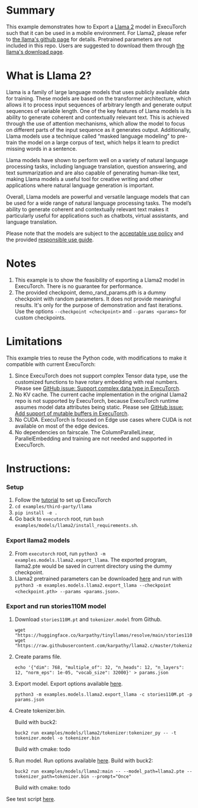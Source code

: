 # Summary
This example demonstrates how to Export a [Llama 2](https://ai.meta.com/llama/) model in ExecuTorch such that it can be used in a mobile environment.
For Llama2, please refer to [the llama's github page](https://github.com/facebookresearch/llama) for details.
Pretrained parameters are not included in this repo. Users are suggested to download them through [the llama's download page](https://ai.meta.com/resources/models-and-libraries/llama-downloads/).

# What is Llama 2?
Llama is a family of large language models that uses publicly available data for training. These models are based on the transformer architecture, which allows it to process input sequences of arbitrary length and generate output sequences of variable length. One of the key features of Llama models is its ability to generate coherent and contextually relevant text. This is achieved through the use of attention mechanisms, which allow the model to focus on different parts of the input sequence as it generates output. Additionally, Llama models use a technique called “masked language modeling” to pre-train the model on a large corpus of text, which helps it learn to predict missing words in a sentence.

Llama models have shown to perform well on a variety of natural language processing tasks, including language translation, question answering, and text summarization and are also capable of generating human-like text, making Llama models a useful tool for creative writing and other applications where natural language generation is important.

Overall, Llama models are powerful and versatile language models that can be used for a wide range of natural language processing tasks. The model’s ability to generate coherent and contextually relevant text makes it particularly useful for applications such as chatbots, virtual assistants, and language translation.

Please note that the models are subject to the [acceptable use policy](https://github.com/facebookresearch/llama/blob/main/USE_POLICY.md) and the provided [responsible use guide](https://ai.meta.com/static-resource/responsible-use-guide/).

# Notes
1. This example is to show the feasibility of exporting a Llama2 model in ExecuTorch. There is no guarantee for performance.
2. The provided checkpoint, demo_rand_params.pth is a dummy checkpoint with random parameters. It does not provide meaningful results. It's only for the purpose of demonstration and fast iterations.  Use the options `--checkpoint <checkpoint>` and `--params <params>` for custom checkpoints.


# Limitations
This example tries to reuse the Python code, with modifications to make it compatible with current ExecuTorch:
1. Since ExecuTorch does not support complex Tensor data type, use the customized functions to have rotary embedding with real numbers. Please see [GitHub issue: Support complex data type in ExecuTorch](https://github.com/pytorch/executorch/issues/886).
2. No KV cache. The current cache implementation in the original Llama2 repo is not supported by ExecuTorch, because ExecuTorch runtime assumes model data attributes being static. Please see [GitHub issue: Add support of mutable buffers in ExecuTorch](https://github.com/pytorch/executorch/issues/897).
3. No CUDA. ExecuTorch is focused on Edge use cases where CUDA is not available on most of the edge devices.
4. No dependencies on fairscale. The ColumnParallelLinear, ParallelEmbedding and training are not needed and supported in ExecuTorch.


# Instructions:
### Setup
1. Follow the [tutorial](https://pytorch.org/executorch/stable/getting-started-setup) to set up ExecuTorch
2. `cd examples/third-party/llama`
3. `pip install -e .`
4. Go back to `executorch` root, run `bash examples/models/llama2/install_requirements.sh`.

### Export llama2 models
2. From `executorch` root, run `python3 -m examples.models.llama2.export_llama`. The exported program, llama2.pte would be saved in current directory using the dummy checkpoint.
3. Llama2 pretrained parameters can be downloaded [here](https://ai.meta.com/resources/models-and-libraries/llama-downloads/) and run with `python3 -m examples.models.llama2.export_llama --checkpoint <checkpoint.pth> --params <params.json>`.

### Export and run stories110M model

1. Download `stories110M.pt` and `tokenizer.model` from Github.
    ```
    wget "https://huggingface.co/karpathy/tinyllamas/resolve/main/stories110M.pt"
    wget "https://raw.githubusercontent.com/karpathy/llama2.c/master/tokenizer.model"
    ```
2. Create params file.
    ```
    echo '{"dim": 768, "multiple_of": 32, "n_heads": 12, "n_layers": 12, "norm_eps": 1e-05, "vocab_size": 32000}' > params.json
    ```
3. Export model. Export options available [here](https://github.com/pytorch/executorch/blob/main/examples/models/llama2/export_llama_lib.py#L161).
    ```
    python3 -m examples.models.llama2.export_llama -c stories110M.pt -p params.json
    ```
4. Create tokenizer.bin.

    Build with buck2:
    ```
    buck2 run examples/models/llama2/tokenizer:tokenizer_py -- -t tokenizer.model -o tokenizer.bin
    ```
    Build with cmake: todo

5. Run model. Run options available [here](https://github.com/pytorch/executorch/blob/main/examples/models/llama2/main.cpp#L13).
    Build with buck2:
    ```
    buck2 run examples/models/llama2:main -- --model_path=llama2.pte --tokenizer_path=tokenizer.bin --prompt="Once"
    ```
    Build with cmake: todo

See test script [here](https://github.com/pytorch/executorch/blob/main/.ci/scripts/test_llama.sh).
